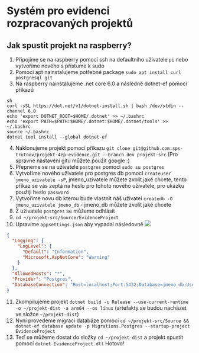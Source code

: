 # Systém pro evidenci rozpracovaných projektů

## Jak spustit projekt na raspberry?

1. Připojíme se na raspberry pomocí ssh na defaultního uživatele `pi` nebo vytvoříme nového s přístume k sudo 
2. Pomoci apt nainstalujeme potřebné package `sudo apt install curl postgresql git`
3. Na raspberry nainstalujeme .net core 6.0 a následně dotnet-ef pomocí příkazů
```
sh
curl -sSL https://dot.net/v1/dotnet-install.sh | bash /dev/stdin --channel 6.0
echo 'export DOTNET_ROOT=$HOME/.dotnet' >> ~/.bashrc
echo 'export PATH=$PATH:$HOME/.dotnet:$HOME/.dotnet/tools' >> ~/.bashrc
source ~/.bashrc
dotnet tool install --global dotnet-ef
```
4. Naklonujeme projekt pomocí příkazu `git clone git@github.com:sps-trutnov/projekt-4ep-evidence.git --branch dev projekt-src` (Pro správné nastavení gitu můžete použít google :)
5. Přepneme se na uživatele `postgres` pomocí `sudo su postgres`
6. Vytvoříme nového uživatele pro postgres db pomocí `createuser jmeno_uzivatele -sP`, jmeno_uzivatele můžete zvolit jaké chcete, tento příkaz se vás zeptá na heslo pro tohoto nového uživatele, pro ukázku použiji heslo `password`
7. Vytvoříme novu db kterou bude vlastnit náš uživatel `createdb -O jmeno_uzivatele jmeno_db` - jmeno_db můžete zvolit jaké chcete
8. Z uživatele `postgres` se můžeme odhlásit
9. `cd ~/projekt-src/Source/EvidenceProject`
10. Upravíme `appsettings.json` aby vypadal následovně ![](https://i.kawaii.sh/rERgtMe.png)
```json
{
  "Logging": {
    "LogLevel": {
      "Default": "Information",
      "Microsoft.AspNetCore": "Warning"
    }
  },
  "AllowedHosts": "*",
  "Provider": "Postgres",
  "DatabaseConnection": "Host=localhost;Port:5432;Database=jmeno_db;Username=jmeno_uzivatele;Password=password"
}
```
11. Zkompilujeme projekt `dotnet build -c Release --use-current-runtime -o ~/projekt-dist -a arm64 --os linux` (artefakty se budou nacházet ve složce `~/projekt-dist`)
12. Nyní provedeme migraci databáze pomocí `cd ~/projekt-src/Source && dotnet-ef database update -p Migrations.Postgres --startup-project EvidenceProject`
13. Teď se můžeme dostat do složky `cd ~/projekt-dist` a projekt spustit pomocí `dotnet EvidenceProject.dll`
Hotovo!

